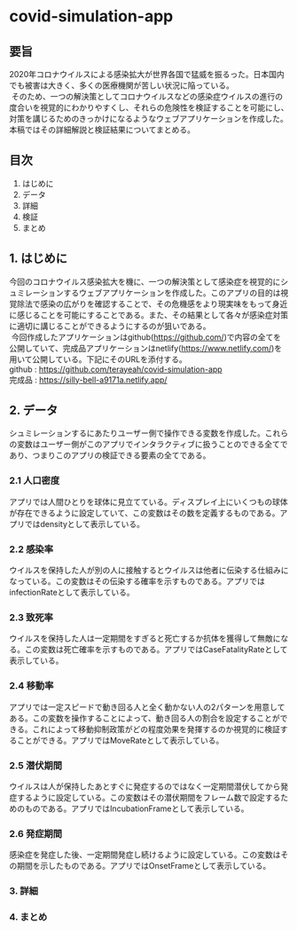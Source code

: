 # covid-simulation-app
## 要旨
2020年コロナウイルスによる感染拡大が世界各国で猛威を振るった。日本国内でも被害は大きく、多くの医療機関が苦しい状況に陥っている。<br>&nbsp;そのため、一つの解決策としてコロナウイルスなどの感染症ウイルスの進行の度合いを視覚的にわかりやすくし、それらの危険性を検証することを可能にし、対策を講じるためのきっかけになるようなウェブアプリケーションを作成した。本稿ではその詳細解説と検証結果についてまとめる。
## 目次
1. はじめに
2. データ
3. 詳細
4. 検証
4. まとめ
## 1. はじめに
今回のコロナウイルス感染拡大を機に、一つの解決策として感染症を視覚的にシュミレーションするウェブアプリケーションを作成した。このアプリの目的は視覚除法で感染の広がりを確認することで、その危機感をより現実味をもって身近に感じることを可能にすることである。また、その結果として各々が感染症対策に適切に講じることができるようにするのが狙いである。<br>&nbsp;今回作成したアプリケーションはgithub(https://github.com/)で内容の全てを公開していて、完成品アプリケーションはnetlify(https://www.netlify.com/)を用いて公開している。下記にそのURLを添付する。<br>
github : https://github.com/terayeah/covid-simulation-app<br>
完成品 : https://silly-bell-a9171a.netlify.app/
## 2. データ
シュミレーションするにあたりユーザー側で操作できる変数を作成した。これらの変数はユーザー側がこのアプリでインタラクティブに扱うことのできる全てであり、つまりこのアプリの検証できる要素の全てである。
### 2.1 人口密度
アプリでは人間ひとりを球体に見立てている。ディスプレイ上にいくつもの球体が存在できるように設定していて、この変数はその数を定義するものである。アプリではdensityとして表示している。
### 2.2 感染率
ウイルスを保持した人が別の人に接触するとウイルスは他者に伝染する仕組みになっている。この変数はその伝染する確率を示すものである。アプリではinfectionRateとして表示している。
### 2.3 致死率
ウイルスを保持した人は一定期間をすぎると死亡するか抗体を獲得して無敵になる。この変数は死亡確率を示すものである。アプリではCaseFatalityRateとして表示している。
### 2.4 移動率
アプリでは一定スピードで動き回る人と全く動かない人の2パターンを用意してある。この変数を操作することによって、動き回る人の割合を設定することができる。これによって移動抑制政策がどの程度効果を発揮するのか視覚的に検証することができる。アプリではMoveRateとして表示している。
### 2.5 潜伏期間
ウイルスは人が保持したあとすぐに発症するのではなく一定期間潜伏してから発症するように設定している。この変数はその潜伏期間をフレーム数で設定するためのものである。アプリではIncubationFrameとして表示している。
### 2.6 発症期間
感染症を発症した後、一定期間発症し続けるように設定している。この変数はその期間を示したものである。アプリではOnsetFrameとして表示している。
### 3. 詳細
### 4. まとめ